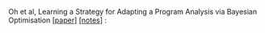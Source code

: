 Oh et al, Learning a Strategy for Adapting a Program Analysis via Bayesian Optimisation
[[paper]](http://prl.korea.ac.kr/~pronto/home/papers/oopsla15-ohyayi.pdf)
[[notes]]()
: 
